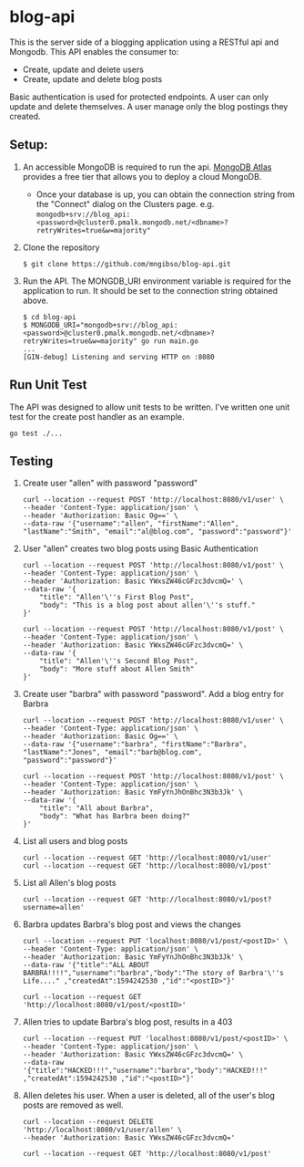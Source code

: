 # blog-api
This is the server side of a blogging application using a RESTful api and Mongodb.
This API enables the consumer to:
- Create, update and delete users 
- Create, update and delete blog posts

Basic authentication is used for protected endpoints.  A user can only update and delete themselves. A user manage only the blog postings they created.

## Setup:

1. An accessible MongoDB is required to run the api.  [MongoDB Atlas](https://www.mongodb.com/cloud/atlas) provides a free tier that allows you to deploy a cloud MongoDB.
    - Once your database is up, you can obtain the connection string from the "Connect"
dialog on the Clusters page.  e.g. `mongodb+srv://blog_api:<password>@cluster0.pmalk.mongodb.net/<dbname>?retryWrites=true&w=majority"`
  
2. Clone the repository

    ```
    $ git clone https://github.com/mngibso/blog-api.git
    ```

3. Run the API. The MONGDB_URI environment variable is required for the application to run.  It should be set to the connection string obtained above.
    ``` 
   $ cd blog-api
   $ MONGODB_URI="mongodb+srv://blog_api:<password>@cluster0.pmalk.mongodb.net/<dbname>?retryWrites=true&w=majority" go run main.go
   ...
   [GIN-debug] Listening and serving HTTP on :8080
    ```

## Run Unit Test

The API was designed to allow unit tests to be written.  I've written one unit test for the create post handler as an example.

```
go test ./...
```
    
## Testing

1. Create user "allen" with password "password"
    ```
   curl --location --request POST 'http://localhost:8080/v1/user' \
    --header 'Content-Type: application/json' \
    --header 'Authorization: Basic Og==' \
    --data-raw '{"username":"allen", "firstName":"Allen", "lastName":"Smith", "email":"al@blog.com", "password":"password"}'
    ```

2. User "allen" creates two blog posts using Basic Authentication

    ```
    curl --location --request POST 'http://localhost:8080/v1/post' \
    --header 'Content-Type: application/json' \
    --header 'Authorization: Basic YWxsZW46cGFzc3dvcmQ=' \
    --data-raw '{
        "title": "Allen'\''s First Blog Post",
        "body": "This is a blog post about allen'\''s stuff."
    }'

    curl --location --request POST 'http://localhost:8080/v1/post' \
    --header 'Content-Type: application/json' \
    --header 'Authorization: Basic YWxsZW46cGFzc3dvcmQ=' \
    --data-raw '{
        "title": "Allen'\''s Second Blog Post",
        "body": "More stuff about Allen Smith"
    }'
    ```

3. Create user "barbra" with password "password".  Add a blog entry for Barbra

    ```
    curl --location --request POST 'http://localhost:8080/v1/user' \
    --header 'Content-Type: application/json' \
    --header 'Authorization: Basic Og==' \
    --data-raw '{"username":"barbra", "firstName":"Barbra", "lastName":"Jones", "email":"barb@blog.com", "password":"password"}'
    
    curl --location --request POST 'http://localhost:8080/v1/post' \
    --header 'Content-Type: application/json' \
    --header 'Authorization: Basic YmFyYnJhOnBhc3N3b3Jk' \
    --data-raw '{
        "title": "All about Barbra",
        "body": "What has Barbra been doing?"
    }'
    ```

4. List all users and blog posts
    ```
    curl --location --request GET 'http://localhost:8080/v1/user'
    curl --location --request GET 'http://localhost:8080/v1/post'
    ```

5. List all Allen's blog posts
    ```
    curl --location --request GET 'http://localhost:8080/v1/post?username=allen'
    ```

6. Barbra updates Barbra's blog post and views the changes 

    ```
    curl --location --request PUT 'localhost:8080/v1/post/<postID>' \
    --header 'Content-Type: application/json' \
    --header 'Authorization: Basic YmFyYnJhOnBhc3N3b3Jk' \
    --data-raw '{"title":"ALL ABOUT BARBRA!!!!","username":"barbra","body":"The story of Barbra'\''s Life...." ,"createdAt":1594242530 ,"id":"<postID>"}'

    curl --location --request GET 'http://localhost:8080/v1/post/<postID>'
    ```

7. Allen tries to update Barbra's blog post, results in a 403
    ```
    curl --location --request PUT 'localhost:8080/v1/post/<postID>' \
    --header 'Content-Type: application/json' \
    --header 'Authorization: Basic YWxsZW46cGFzc3dvcmQ=' \
    --data-raw '{"title":"HACKED!!!","username":"barbra","body":"HACKED!!!" ,"createdAt":1594242530 ,"id":"<postID>"}'
    ```
   
8. Allen deletes his user.  When a user is deleted, all of the user's blog posts are removed as well.

    ```
    curl --location --request DELETE 'http://localhost:8080/v1/user/allen' \
    --header 'Authorization: Basic YWxsZW46cGFzc3dvcmQ='

    curl --location --request GET 'http://localhost:8080/v1/post'
    ```

